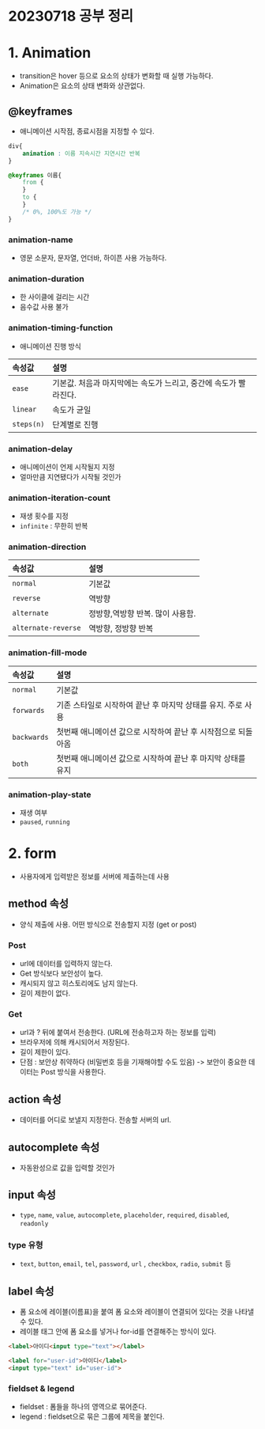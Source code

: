 20230718 공부 정리
=============================

# 1. Animation
- transition은 hover 등으로 요소의 상태가 변화할 때 실행 가능하다.
- Animation은 요소의 상태 변화와 상관없다.

## @keyframes
- 애니메이션 시작점, 종료시점을 지정할 수 있다.

```css
div{
    animation : 이름 지속시간 지연시간 반복
}

@keyframes 이름{
    from { 
    }
    to {
    }
    /* 0%, 100%도 가능 */
}
```

### animation-name
- 영문 소문자, 문자열, 언더바, 하이픈 사용 가능하다.

### animation-duration
- 한 사이클에 걸리는 시간
- 음수값 사용 불가

### animation-timing-function
- 애니메이션 진행 방식

| 속성값 | 설명 |
| :-- | :-- |
| `ease` | 기본값. 처음과 마지막에는 속도가 느리고, 중간에 속도가 빨라진다. |
| `linear` | 속도가 균일 |
| `steps(n)` | 단계별로 진행 |


### animation-delay
- 애니메이션이 언제 시작될지 지정
- 얼마만큼 지연됐다가 시작될 것인가

### animation-iteration-count
- 재생 횟수를 지정
- `infinite` : 무한히 반복

### animation-direction

| 속성값 | 설명 |
| :-- | :-- |
| `normal` | 기본값 |
| `reverse` | 역방향 |
| `alternate` | 정방향,역방향 반복. 많이 사용함. |
| `alternate-reverse` | 역방향, 정방향 반복 |

### animation-fill-mode

| 속성값 | 설명 |
| :-- | :-- |
| `normal` | 기본값 |
| `forwards` | 기존 스타일로 시작하여 끝난 후 마지막 상태를 유지. 주로 사용 |
| `backwards` | 첫번째 애니메이션 값으로 시작하여 끝난 후 시작점으로 되돌아옴 |
| `both` | 첫번째 애니메이션 값으로 시작하여 끝난 후 마지막 상태를 유지 |

### animation-play-state
- 재생 여부
- `paused`, `running`

# 2. form
- 사용자에게 입력받은 정보를 서버에 제출하는데 사용

## method 속성
- 양식 제출에 사용. 어떤 방식으로 전송할지 지정 (get or post)

### Post 
- url에 데이터를 입력하지 않는다.
- Get 방식보다 보안성이 높다.
- 캐시되지 않고 히스토리에도 남지 않는다.
- 길이 제한이 없다.

### Get
- url과 ? 뒤에 붙여서 전송한다. (URL에 전송하고자 하는 정보를 입력)
- 브라우저에 의해 캐시되어서 저장된다.
- 길이 제한이 있다.
- 단점 : 보안상 취약하다 (비밀번호 등을 기재해야할 수도 있음) -> 보안이 중요한 데이터는 Post 방식을 사용한다.


## action 속성
- 데이터를 어디로 보낼지 지정한다. 전송할 서버의 url.

## autocomplete 속성
- 자동완성으로 값을 입력할 것인가

## input 속성
- `type`, `name`, `value`, `autocomplete`, `placeholder`, `required`, `disabled`, `readonly`

### **type 유형**
- `text`, `button`, `email`, `tel`, `password`, `url` , `checkbox`, `radio`, `submit` 등

## label 속성
- 폼 요소에 레이블(이름표)을 붙여 폼 요소와 레이블이 연결되어 있다는 것을 나타낼 수 있다.
- 레이블 태그 안에 폼 요소를 넣거나 for-id를 연결해주는 방식이 있다.

```html
<label>아이디<input type="text"></label>

<label for="user-id">아이디</label>
<input type="text" id="user-id">
```
### fieldset & legend
- fieldset :  폼들을 하나의 영역으로 묶어준다.
- legend :  fieldset으로 묶은 그룹에 제목을 붙인다.